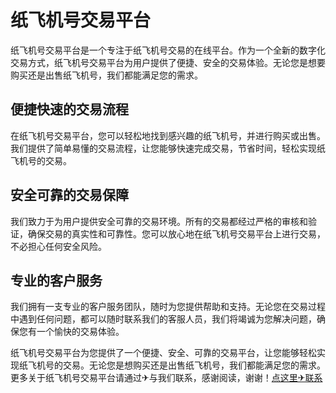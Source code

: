 # 纸飞机号交易平台

纸飞机号交易平台是一个专注于纸飞机号交易的在线平台。作为一个全新的数字化交易方式，纸飞机号交易平台为用户提供了便捷、安全的交易体验。无论您是想要购买还是出售纸飞机号，我们都能满足您的需求。

## 便捷快速的交易流程

在纸飞机号交易平台，您可以轻松地找到感兴趣的纸飞机号，并进行购买或出售。我们提供了简单易懂的交易流程，让您能够快速完成交易，节省时间，轻松实现纸飞机号的交易。

## 安全可靠的交易保障

我们致力于为用户提供安全可靠的交易环境。所有的交易都经过严格的审核和验证，确保交易的真实性和可靠性。您可以放心地在纸飞机号交易平台上进行交易，不必担心任何安全风险。

## 专业的客户服务

我们拥有一支专业的客户服务团队，随时为您提供帮助和支持。无论您在交易过程中遇到任何问题，都可以随时联系我们的客服人员，我们将竭诚为您解决问题，确保您有一个愉快的交易体验。

纸飞机号交易平台为您提供了一个便捷、安全、可靠的交易平台，让您能够轻松实现纸飞机号的交易。无论您是想购买还是出售纸飞机号，我们都能满足您的需求。更多关于纸飞机号交易平台请通过✈与我们联系，感谢阅读，谢谢！[点这里✈联系](https://d.k02.cc)